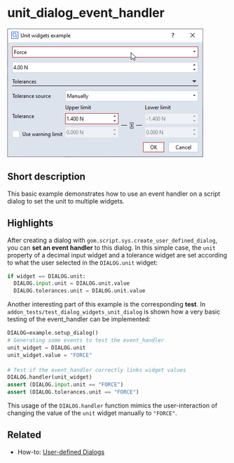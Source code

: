 # unit_dialog_event_handler

![](unit_dialog_event_handler.jpg)

## Short description

This basic example demonstrates how to use an event handler on a script dialog to set the unit to multiple widgets.

## Highlights

After creating a dialog with `gom.script.sys.create_user_defined_dialog`, you can **set an event handler** to this dialog. In this simple case, the `unit` property of a decimal input widget and a tolerance widget are set according to what the user selected in the `DIALOG.unit` widget:

```python
if widget == DIALOG.unit:
  DIALOG.input.unit = DIALOG.unit.value
  DIALOG.tolerances.unit = DIALOG.unit.value
```
Another interesting part of this example is the corresponding **test**. In `addon_tests/test_dialog_widgets_unit_dialog` is shown how a very basic testing of the event_handler can be implemented:

```python
DIALOG=example.setup_dialog()
# Generating some events to test the event_handler
unit_widget = DIALOG.unit
unit_widget.value = "FORCE"

# Test if the event_handler correctly links widget values
DIALOG.handler(unit_widget)
assert (DIALOG.input.unit == "FORCE")
assert (DIALOG.tolerances.unit == "FORCE")
```

This usage of the `DIALOG.handler` function mimics the user-interaction of changing the value of the `unit` widget manually to `"FORCE"`.

## Related

* How-to: [User-defined Dialogs](https://zeissiqs.github.io/zeiss-inspect-addon-api/2025/howtos/python_api_introduction/user_defined_dialogs.md)